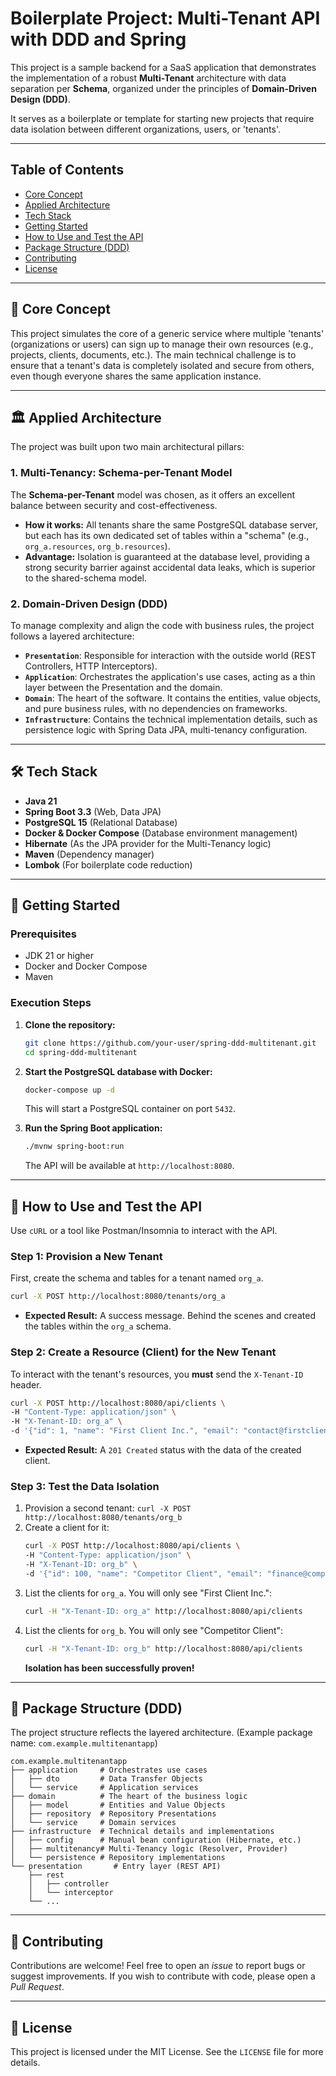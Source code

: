 # Boilerplate Project: Multi-Tenant API with DDD and Spring

This project is a sample backend for a SaaS application that demonstrates the implementation of a robust **Multi-Tenant** architecture with data separation per **Schema**, organized under the principles of **Domain-Driven Design (DDD)**.

It serves as a boilerplate or template for starting new projects that require data isolation between different organizations, users, or 'tenants'.

-----

## Table of Contents

* [Core Concept](https://www.google.com/search?q=%23-core-concept)
* [Applied Architecture](https://www.google.com/search?q=%23-applied-architecture)
* [Tech Stack](https://www.google.com/search?q=%23-tech-stack)
* [Getting Started](https://www.google.com/search?q=%23-getting-started)
* [How to Use and Test the API](https://www.google.com/search?q=%23-how-to-use-and-test-the-api)
* [Package Structure (DDD)](https://www.google.com/search?q=%23-package-structure-ddd)
* [Contributing](https://www.google.com/search?q=%23-contributing)
* [License](https://www.google.com/search?q=%23-license)

-----

## 🎯 Core Concept

This project simulates the core of a generic service where multiple 'tenants' (organizations or users) can sign up to manage their own resources (e.g., projects, clients, documents, etc.). The main technical challenge is to ensure that a tenant's data is completely isolated and secure from others, even though everyone shares the same application instance.

-----

## 🏛️ Applied Architecture

The project was built upon two main architectural pillars:

### 1\. Multi-Tenancy: Schema-per-Tenant Model

The **Schema-per-Tenant** model was chosen, as it offers an excellent balance between security and cost-effectiveness.

* **How it works:** All tenants share the same PostgreSQL database server, but each has its own dedicated set of tables within a "schema" (e.g., `org_a.resources`, `org_b.resources`).
* **Advantage:** Isolation is guaranteed at the database level, providing a strong security barrier against accidental data leaks, which is superior to the shared-schema model.

### 2\. Domain-Driven Design (DDD)

To manage complexity and align the code with business rules, the project follows a layered architecture:

* **`Presentation`**: Responsible for interaction with the outside world (REST Controllers, HTTP Interceptors).
* **`Application`**: Orchestrates the application's use cases, acting as a thin layer between the Presentation and the domain.
* **`Domain`**: The heart of the software. It contains the entities, value objects, and pure business rules, with no dependencies on frameworks.
* **`Infrastructure`**: Contains the technical implementation details, such as persistence logic with Spring Data JPA, multi-tenancy configuration.

-----

## 🛠️ Tech Stack

* **Java 21**
* **Spring Boot 3.3** (Web, Data JPA)
* **PostgreSQL 15** (Relational Database)
* **Docker & Docker Compose** (Database environment management)
* **Hibernate** (As the JPA provider for the Multi-Tenancy logic)
* **Maven** (Dependency manager)
* **Lombok** (For boilerplate code reduction)

-----

## 🚀 Getting Started

### Prerequisites

* JDK 21 or higher
* Docker and Docker Compose
* Maven

### Execution Steps

1.  **Clone the repository:**

    ```bash
    git clone https://github.com/your-user/spring-ddd-multitenant.git
    cd spring-ddd-multitenant
    ```

2.  **Start the PostgreSQL database with Docker:**

    ```bash
    docker-compose up -d
    ```

    This will start a PostgreSQL container on port `5432`.

3.  **Run the Spring Boot application:**

    ```bash
    ./mvnw spring-boot:run
    ```

    The API will be available at `http://localhost:8080`.

-----

## 🔬 How to Use and Test the API

Use `cURL` or a tool like Postman/Insomnia to interact with the API.

### Step 1: Provision a New Tenant

First, create the schema and tables for a tenant named `org_a`.

```bash
curl -X POST http://localhost:8080/tenants/org_a
```

* **Expected Result:** A success message. Behind the scenes and created the tables within the `org_a` schema.

### Step 2: Create a Resource (Client) for the New Tenant

To interact with the tenant's resources, you **must** send the `X-Tenant-ID` header.

```bash
curl -X POST http://localhost:8080/api/clients \
-H "Content-Type: application/json" \
-H "X-Tenant-ID: org_a" \
-d '{"id": 1, "name": "First Client Inc.", "email": "contact@firstclient.com"}'
```

* **Expected Result:** A `201 Created` status with the data of the created client.

### Step 3: Test the Data Isolation

1.  Provision a second tenant: `curl -X POST http://localhost:8080/tenants/org_b`
2.  Create a client for it:
    ```bash
    curl -X POST http://localhost:8080/api/clients \
    -H "Content-Type: application/json" \
    -H "X-Tenant-ID: org_b" \
    -d '{"id": 100, "name": "Competitor Client", "email": "finance@competitor.com"}'
    ```
3.  List the clients for `org_a`. You will only see "First Client Inc.":
    ```bash
    curl -H "X-Tenant-ID: org_a" http://localhost:8080/api/clients
    ```
4.  List the clients for `org_b`. You will only see "Competitor Client":
    ```bash
    curl -H "X-Tenant-ID: org_b" http://localhost:8080/api/clients
    ```
    **Isolation has been successfully proven\!**

-----

## 📂 Package Structure (DDD)

The project structure reflects the layered architecture. (Example package name: `com.example.multitenantapp`)

```
com.example.multitenantapp
├── application     # Orchestrates use cases
│   ├── dto         # Data Transfer Objects
│   └── service     # Application services
├── domain          # The heart of the business logic
│   ├── model       # Entities and Value Objects
│   ├── repository  # Repository Presentations
│   └── service     # Domain services
├── infrastructure  # Technical details and implementations
│   ├── config      # Manual bean configuration (Hibernate, etc.)
│   ├── multitenancy# Multi-Tenancy logic (Resolver, Provider)
│   └── persistence # Repository implementations
└── presentation       # Entry layer (REST API)
    ├── rest
    │   ├── controller
    │   └── interceptor
    └── ...
```

-----

## 🤝 Contributing

Contributions are welcome\! Feel free to open an *issue* to report bugs or suggest improvements. If you wish to contribute with code, please open a *Pull Request*.

-----

## 📄 License

This project is licensed under the MIT License. See the `LICENSE` file for more details.
